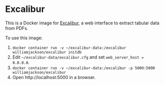 # Excalibur

This is a Docker image for [Excalibur][a], a web interface to extract tabular data from PDFs. 

To use this image:

1.  `docker container run -v ~/excalibur-data:/excalibur williamjackson/excalibur initdb`
2.  Edit `~/excalibur-data/excalibur.cfg` and set `web_server_host = 0.0.0.0`.
3.  `docker container run -v ~/excalibur-data:/excalibur -p 5000:5000 williamjackson/excalibur` 
4.  Open http://localhost:5000 in a browser.

[a]: https://github.com/camelot-dev/excalibur
